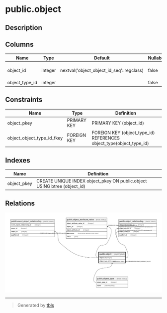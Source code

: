 # public.object

## Description

## Columns

| Name           | Type    | Default                                   | Nullable | Children                                                                                                                                                                                              | Parents                                     | Comment |
|----------------|---------|-------------------------------------------|----------|-------------------------------------------------------------------------------------------------------------------------------------------------------------------------------------------------------|---------------------------------------------|---------|
| object_id      | integer | nextval('object_object_id_seq'::regclass) | false    | [public.event_object_relationship](public.event_object_relationship.md) [public.object_attribute_value](public.object_attribute_value.md) [public.object_relationship](public.object_relationship.md) |                                             |         |
| object_type_id | integer |                                           | false    |                                                                                                                                                                                                       | [public.object_type](public.object_type.md) |         |

## Constraints

| Name                       | Type        | Definition                                                          |
|----------------------------|-------------|---------------------------------------------------------------------|
| object_pkey                | PRIMARY KEY | PRIMARY KEY (object_id)                                             |
| object_object_type_id_fkey | FOREIGN KEY | FOREIGN KEY (object_type_id) REFERENCES object_type(object_type_id) |

## Indexes

| Name        | Definition                                                               |
|-------------|--------------------------------------------------------------------------|
| object_pkey | CREATE UNIQUE INDEX object_pkey ON public.object USING btree (object_id) |

## Relations

![er](public.object.svg)

---

> Generated by [tbls](https://github.com/k1LoW/tbls)
